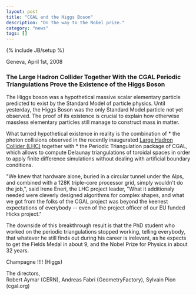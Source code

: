 ```yaml
---
layout: post
title: "CGAL and the Higgs Boson"
description: "On the way to the Nobel prize."
category: "news"
tags: []
---
```

{% include JB/setup %}


<p>
Geneva, April 1st, 2008
</p>

<h3>
The Large Hadron Collider Together With the CGAL Periodic Triangulations
Prove the Existence of the Higgs Boson
</h3>

<p>
The Higgs boson was a hypothetical massive scalar elementary particle
predicted to exist by the Standard Model of particle physics.
Until yesterday, the Higgs Boson was the only Standard Model particle
not yet observed. The proof of its existence is crucial to explain how
otherwise massless elementary particles still manage to construct mass
in matter.
</p>

<p>
What turned hypothetical existence in reality is the combination
of 
	* the photon collisions observed in the recently inaugurated
	<a href=" http://en.wikipedia.org/wiki/Large_Hadron_Collide">Large Hadron Collider (LHC)</a>
	together with 
	* the Periodic Triangulation package of CGAL, which allows
to compute Delaunay triangulations of toroidal spaces in order to apply
finite difference simulations without dealing with artificial boundary
conditions.
</p>

<p>
"We knew that hardware alone, buried in a circular tunnel under the Alps,
and combined with a 128K triple-core processor grid, simply wouldn't do
the job,", 
said Irene Eneri, the LHC project leader, "What it additionaly
needed were cleverly designed algorithms for complex shapes, and what we got
from the folks of the CGAL project was beyond the keenest expectations
of everybody -- even of the project officer of our EU funded Hicks project."
</p>
  
<p>
The downside of this breakthrough result is that the PhD student who worked
on the periodic triangulations stopped working, telling everybody, that whatever
he still finds out during his career is irelevant, as he expects to get the
Fields Medal in about 9, and the  Nobel Prize for Physics in about 32 years.
</p>

<p>
Champagne !!!! (Higgs)
</p>

<p>
The directors,
<br>
Robert Aymar (CERN), Andreas Fabri (GeometryFactory), Sylvain Pion (cgal.org)
</p>
